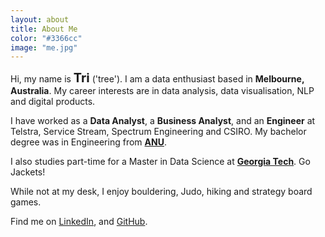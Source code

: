 ```yaml
---
layout: about
title: About Me
color: "#3366cc"
image: "me.jpg"
---
```

Hi, my name is <span class="red-text" style="font-size: 20px"> **Tri**</span> ('tree'). I am a data enthusiast based in <span class="red-text">**Melbourne, Australia**</span>. My career interests are in data analysis, data visualisation, NLP and digital products.

I have worked as a <span class="red-text">**Data Analyst**</span>, a <span class="red-text">**Business Analyst**</span>, and an <span class="red-text">**Engineer**</span> at Telstra, Service Stream, Spectrum Engineering and CSIRO. My bachelor degree was in Engineering from [**ANU**](https://www.anu.edu.au/).

I also studies part-time for a Master in Data Science at [**Georgia Tech**](https://www.gatech.edu/). Go Jackets!

While not at my desk, I enjoy bouldering, Judo, hiking and strategy board games.

Find me on [LinkedIn](https://www.linkedin.com/in/tri-q-nguyen), and [GitHub](https://github.com/tri47).